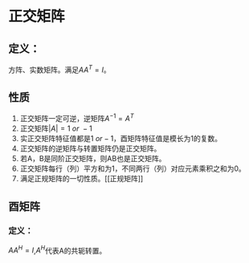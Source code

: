 # 正交矩阵
## 定义：
方阵、实数矩阵。满足$AA^T = I$。
## 性质
1. 正交矩阵一定可逆，逆矩阵$A^{-1} = A^T$
2. 正交矩阵$|A| = 1\ or\ -1$
3. 实正交矩阵特征值都是$1\ or -1$，酉矩阵特征值是模长为1的复数。
4. 正交矩阵的逆矩阵与转置矩阵仍是正交矩阵。
5. 若A，B是同阶正交矩阵，则AB也是正交矩阵。
6. 正交矩阵每行（列）平方和为1，不同两行（列）对应元素乘积之和为0。
7. 满足正规矩阵的一切性质。[[正规矩阵]]

## 酉矩阵
### 定义：
$AA^H=I$,$A^H$代表A的共轭转置。